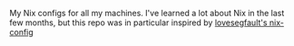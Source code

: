 My Nix configs for all my machines. I've learned a lot about Nix in the last few months, but this repo was in particular inspired by [lovesegfault's nix-config](https://github.com/lovesegfault/nix-config/tree/master)
